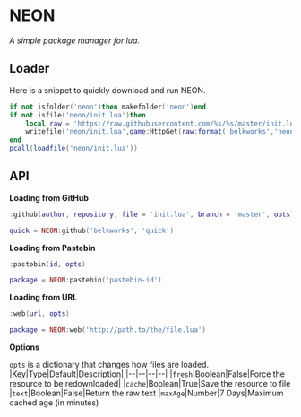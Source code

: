 # NEON
*A simple package manager for lua.*

## Loader
Here is a snippet to quickly download and run NEON.
```lua
if not isfolder('neon')then makefolder('neon')end
if not isfile('neon/init.lua')then
    local raw = 'https://raw.githubusercontent.com/%s/%s/master/init.lua'
    writefile('neon/init.lua',game:HttpGet(raw:format('belkworks','neon')))
end
pcall(loadfile('neon/init.lua'))
```
## API
**Loading from GitHub**
```lua
:github(author, repository, file = 'init.lua', branch = 'master', opts)
```
```lua
quick = NEON:github('belkworks', 'quick')
```

**Loading from Pastebin**
```lua
:pastebin(id, opts)
```
```lua
package = NEON:pastebin('pastebin-id')
```

**Loading from URL**
```lua
:web(url, opts)
```
```lua
package = NEON:web('http://path.to/the/file.lua')
```

**Options**

`opts` is a dictionary that changes how files are loaded.
|Key|Type|Default|Description|
|--|--|--|--|
|`fresh`|Boolean|False|Force the resource to be redownloaded|
|`cache`|Boolean|True|Save the resource to file
|`text`|Boolean|False|Return the raw text
|`maxAge`|Number|7 Days|Maximum cached age (in minutes)
